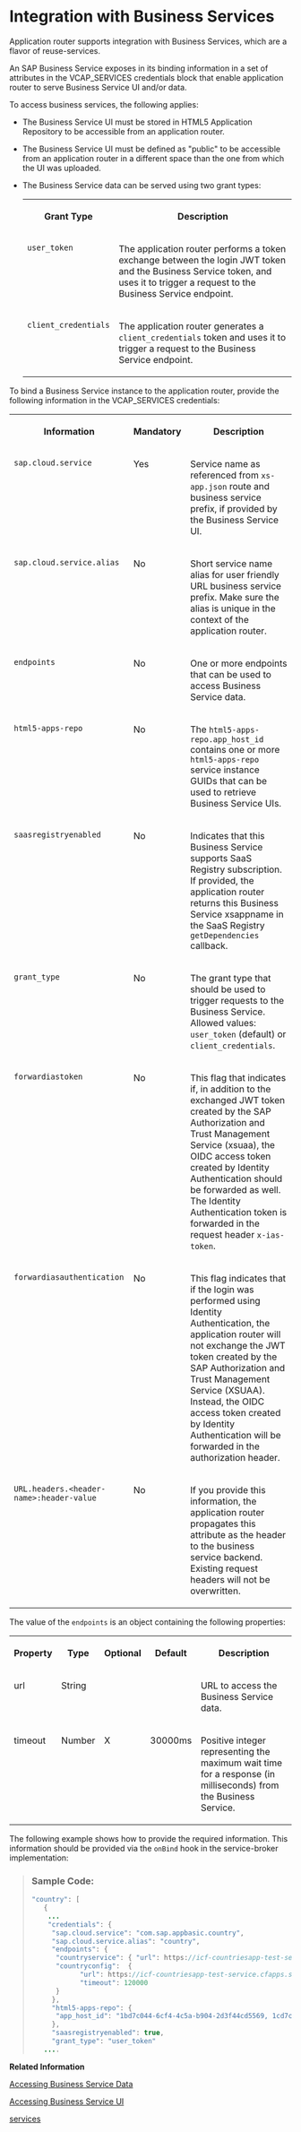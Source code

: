 <!-- loiof6337cd6065a42b59579c069256072ec -->

# Integration with Business Services

Application router supports integration with Business Services, which are a flavor of reuse-services.

An SAP Business Service exposes in its binding information in a set of attributes in the VCAP\_SERVICES credentials block that enable application router to serve Business Service UI and/or data.

To access business services, the following applies:

-   The Business Service UI must be stored in HTML5 Application Repository to be accessible from an application router.

-   The Business Service UI must be defined as "public" to be accessible from an application router in a different space than the one from which the UI was uploaded.

-   The Business Service data can be served using two grant types:


    <table>
    <tr>
    <th valign="top">

    Grant Type
    
    </th>
    <th valign="top">

    Description
    
    </th>
    </tr>
    <tr>
    <td valign="top">
    
    `user_token`
    
    </td>
    <td valign="top">
    
    The application router performs a token exchange between the login JWT token and the Business Service token, and uses it to trigger a request to the Business Service endpoint.
    
    </td>
    </tr>
    <tr>
    <td valign="top">
    
    `client_credentials`
    
    </td>
    <td valign="top">
    
    The application router generates a `client_credentials` token and uses it to trigger a request to the Business Service endpoint.
    
    </td>
    </tr>
    </table>
    

To bind a Business Service instance to the application router, provide the following information in the VCAP\_SERVICES credentials:


<table>
<tr>
<th valign="top">

Information

</th>
<th valign="top">

Mandatory

</th>
<th valign="top">

Description

</th>
</tr>
<tr>
<td valign="top">

`sap.cloud.service`

</td>
<td valign="top">

Yes

</td>
<td valign="top">

Service name as referenced from `xs-app.json` route and business service prefix, if provided by the Business Service UI.

</td>
</tr>
<tr>
<td valign="top">

`sap.cloud.service.alias`

</td>
<td valign="top">

No

</td>
<td valign="top">

Short service name alias for user friendly URL business service prefix. Make sure the alias is unique in the context of the application router.

</td>
</tr>
<tr>
<td valign="top">

`endpoints`

</td>
<td valign="top">

No

</td>
<td valign="top">

One or more endpoints that can be used to access Business Service data.

</td>
</tr>
<tr>
<td valign="top">

`html5-apps-repo`

</td>
<td valign="top">

No

</td>
<td valign="top">

The `html5-apps-repo.app_host_id` contains one or more `html5-apps-repo` service instance GUIDs that can be used to retrieve Business Service UIs.

</td>
</tr>
<tr>
<td valign="top">

`saasregistryenabled`

</td>
<td valign="top">

No

</td>
<td valign="top">

Indicates that this Business Service supports SaaS Registry subscription. If provided, the application router returns this Business Service xsappname in the SaaS Registry `getDependencies` callback.

</td>
</tr>
<tr>
<td valign="top">

`grant_type`

</td>
<td valign="top">

No

</td>
<td valign="top">

The grant type that should be used to trigger requests to the Business Service. Allowed values: `user_token` \(default\) or `client_credentials`.

</td>
</tr>
<tr>
<td valign="top">

`forwardiastoken`

</td>
<td valign="top">

No

</td>
<td valign="top">

This flag that indicates if, in addition to the exchanged JWT token created by the SAP Authorization and Trust Management Service \(xsuaa\), the OIDC access token created by Identity Authentication should be forwarded as well. The Identity Authentication token is forwarded in the request header `x-ias-token`.

</td>
</tr>
<tr>
<td valign="top">

`forwardiasauthentication`

</td>
<td valign="top">

No

</td>
<td valign="top">

This flag indicates that if the login was performed using Identity Authentication, the application router will not exchange the JWT token created by the SAP Authorization and Trust Management Service \(XSUAA\). Instead, the OIDC access token created by Identity Authentication will be forwarded in the authorization header.

</td>
</tr>
<tr>
<td valign="top">

`URL.headers.<header-name>:header-value`

</td>
<td valign="top">

No

</td>
<td valign="top">

If you provide this information, the application router propagates this attribute as the header to the business service backend. Existing request headers will not be overwritten.

</td>
</tr>
</table>

The value of the `endpoints` is an object containing the following properties:


<table>
<tr>
<th valign="top">

Property

</th>
<th valign="top">

Type

</th>
<th valign="top">

Optional

</th>
<th valign="top">

Default

</th>
<th valign="top">

Description

</th>
</tr>
<tr>
<td valign="top">

url

</td>
<td valign="top">

String

</td>
<td valign="top">

 

</td>
<td valign="top">

 

</td>
<td valign="top">

URL to access the Business Service data.

</td>
</tr>
<tr>
<td valign="top">

timeout

</td>
<td valign="top">

Number

</td>
<td valign="top">

X

</td>
<td valign="top">

30000ms

</td>
<td valign="top">

Positive integer representing the maximum wait time for a response \(in milliseconds\) from the Business Service.

</td>
</tr>
</table>

The following example shows how to provide the required information. This information should be provided via the `onBind` hook in the service-broker implementation:

> ### Sample Code:  
> ```java
> "country": [
>    {
>     ...
>     "credentials": {
>      "sap.cloud.service": "com.sap.appbasic.country", 
>      "sap.cloud.service.alias": "country",            
>      "endpoints": {                                   
>       "countryservice": { "url": https://icf-countriesapp-test-service.cfapps.sap.hana.ondemand.com/odata/v2/countryservice"},
>       "countryconfig":  { 
>             "url": https://icf-countriesapp-test-service.cfapps.sap.hana.ondemand.com/rest/v1/countryconfig",
>             "timeout": 120000 
>       }
>      },
>      "html5-apps-repo": {                           
>       "app_host_id": "1bd7c044-6cf4-4c5a-b904-2d3f44cd5569, 1cd7c044-6cf4-4c5a-b904-2d3f44cd54445"
>      },
>      "saasregistryenabled": true,
>      "grant_type": "user_token"
>    ....
> ```

**Related Information**  


[Accessing Business Service Data](accessing-business-service-data-783809d.md "This section describes how the application router accesses the Business Service data.")

[Accessing Business Service UI](accessing-business-service-ui-0f1f92e.md "This section provides information about accessing Business Services UIs that are stored in HTML5 Application Repository.")

[services](services-92741fa.md "Specify options for a service in your application.")

